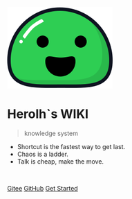 ![logo](.docsify/img/icon.svg)
# **Herolh`s WIKI**
> knowledge system
 

* Shortcut is the fastest way to get last.
* Chaos is a ladder.
* Talk is cheap, make the move.

<img src="https://img.shields.io/badge/version-v1.0.0-green.svg" data-origin="https://img.shields.io/badge/version-v1.0.0-green.svg" alt=""> 
<img src="https://img.shields.io/github/stars/HeroLH/.config" data-origin="https://img.shields.io/github/stars/HeroLH/.config" alt=""> 
<img src="https://img.shields.io/github/forks/HeroLH/.config" data-origin="https://img.shields.io/github/forks/HeroLH/.config" alt="">
<img src="https://img.shields.io/github/license/HeroLH/.config" data-origin="https://img.shields.io/github/license/HeroLH/.config" alt="">

<br>

[Gitee](https://gitee.com/lin_river)
[GitHub](https://github.com/HeroLH)
[Get Started](?id=目录)

